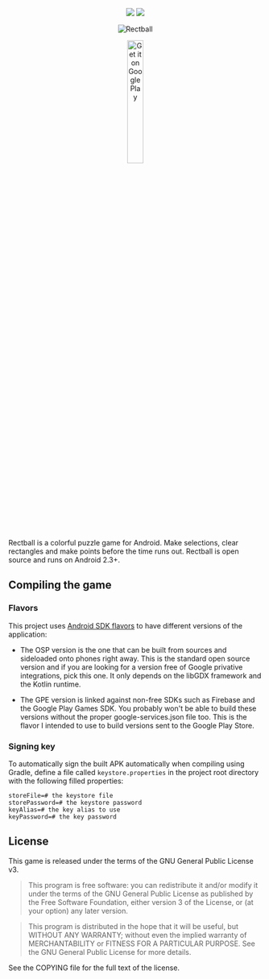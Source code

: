 <p align="center">
    <a href="https://github.com/danirod/rectball/releases/latest"><img src="https://img.shields.io/github/tag/danirod/rectball.svg"></a>
    <a href="http://www.gnu.org/licenses/gpl-3.0.html"><img src="https://img.shields.io/badge/license-GPL3-blue.svg"></a>
</p>

<p align="center">
  <img src="http://i.imgur.com/HLGaW33.jpg" alt="Rectball">
</p>

<p align="center">
  <a href='https://play.google.com/store/apps/details?id=es.danirod.rectball.android&utm_source=global_co&utm_medium=prtnr&utm_content=Mar2515&utm_campaign=PartBadge&pcampaignid=MKT-Other-global-all-co-prtnr-py-PartBadge-Mar2515-1'><img alt='Get it on Google Play' src='https://play.google.com/intl/en_us/badges/images/generic/en_badge_web_generic.png' style='width: 25%; height: 25%;'/></a>
</p>

Rectball is a colorful puzzle game for Android. Make selections, clear rectangles and make points before the time runs out. Rectball is open source and runs on Android 2.3+.

## Compiling the game

### Flavors

This project uses [Android SDK flavors](https://developer.android.com/studio/build/build-variants#product-flavors) to have different versions of the application:

* The OSP version is the one that can be built from sources and sideloaded onto phones right away. This is the standard open source version and if you are looking for a version free of Google privative integrations, pick this one. It only depends on the libGDX framework and the Kotlin runtime.

* The GPE version is linked against non-free SDKs such as Firebase and the Google Play Games SDK. You probably won't be able to build these versions without the proper google-services.json file too. This is the flavor I intended to use to build versions sent to the Google Play Store.

### Signing key

To automatically sign the built APK automatically when compiling using Gradle, define a file called `keystore.properties` in the project root directory with the following filled properties:

    storeFile=# the keystore file
    storePassword=# the keystore password
    keyAlias=# the key alias to use
    keyPassword=# the key password

## License

This game is released under the terms of the GNU General Public License v3.

> This program is free software: you can redistribute it and/or modify it under the terms of the GNU General Public License as published by the Free Software Foundation, either version 3 of the License, or (at your option) any later version.

> This program is distributed in the hope that it will be useful, but WITHOUT ANY WARRANTY; without even the implied warranty of MERCHANTABILITY or FITNESS FOR A PARTICULAR PURPOSE.  See the GNU General Public License for more details.

See the COPYING file for the full text of the license.
